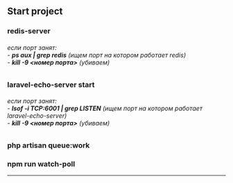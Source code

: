<h2>Start project</h2>
<h3>redis-server</h3>
<h6>
    если порт занят:<br>
     - <b>ps aux | grep redis</b> (ищем порт на котором работает redis)<br>
     - <b>kill -9 <номер порта></b> (убиваем)
</h6>
<h3>laravel-echo-server start</h3>
<h6>
    если порт занят:<br>
    - <b>lsof -i TCP:6001 | grep LISTEN</b> (ищем порт на котором работает laravel-echo-server)<br>
    - <b>kill -9 <номер порта></b> (убиваем)
</h6>
<h3>php artisan queue:work</h3>
<h3>npm run watch-poll</h3>
<hr>